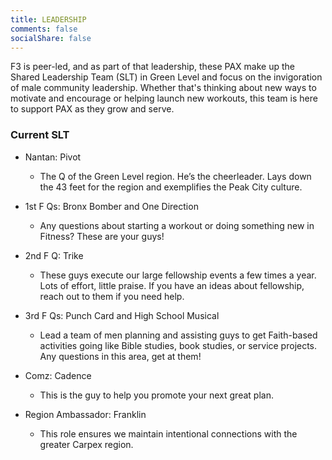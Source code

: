 ```yaml
---
title: LEADERSHIP
comments: false
socialShare: false
---
```


F3 is peer-led, and as part of that leadership, these PAX make up the Shared Leadership Team (SLT) in Green Level and focus on the invigoration of male community leadership. Whether that's thinking about new ways to motivate and encourage or helping launch new workouts, this team is here to support PAX as they grow and serve.

### Current SLT

- Nantan: Pivot

  - The Q of the Green Level region. He’s the cheerleader. Lays down the 43 feet for the region and exemplifies the Peak City culture.

- 1st F Qs: Bronx Bomber and One Direction

  - Any questions about starting a workout or doing something new in Fitness? These are your guys!

- 2nd F Q: Trike

  - These guys execute our large fellowship events a few times a year. Lots of effort, little praise. If you have an ideas about fellowship, reach out to them if you need help.

- 3rd F Qs: Punch Card and High School Musical

  - Lead a team of men planning and assisting guys to get Faith-based activities going like Bible studies, book studies, or service projects. Any questions in this area, get at them!

- Comz: Cadence

  - This is the guy to help you promote your next great plan.

- Region Ambassador: Franklin

  - This role ensures we maintain intentional connections with the greater Carpex region.
